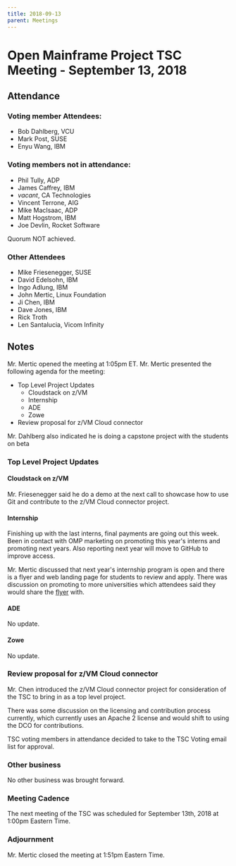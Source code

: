 ```yaml
---
title: 2018-09-13
parent: Meetings
---
```

# Open Mainframe Project TSC Meeting - September 13, 2018

## Attendance

### Voting member Attendees:

* Bob Dahlberg, VCU
* Mark Post, SUSE
* Enyu Wang, IBM

### Voting members not in attendance:

* Phil Tully, ADP
* James Caffrey, IBM
* *vacant*, CA Technologies
* Vincent Terrone, AIG
* Mike MacIsaac, ADP
* Matt Hogstrom, IBM
* Joe Devlin, Rocket Software

Quorum NOT achieved.

### Other Attendees

* Mike Friesenegger, SUSE
* David Edelsohn, IBM
* Ingo Adlung, IBM
* John Mertic, Linux Foundation
* Ji Chen, IBM
* Dave Jones, IBM
* Rick Troth
* Len Santalucia, Vicom Infinity

## Notes

Mr. Mertic opened the meeting at 1:05pm ET. Mr. Mertic presented the following agenda for the meeting:

* Top Level Project Updates
  * Cloudstack on z/VM
  * Internship
  * ADE
  * Zowe
* Review proposal for z/VM Cloud connector

Mr. Dahlberg also indicated he is doing a capstone project with the students on beta

### Top Level Project Updates

#### Cloudstack on z/VM

Mr. Friesenegger said he do a demo at the next call to showcase how to use Git and contribute to the z/VM Cloud connector project.

#### Internship

Finishing up with the last interns, final payments are going out this week. Been in contact with OMP marketing on promoting this year's interns and promoting next years. Also reporting next year will move to GitHub to improve access.

Mr. Mertic discussed that next year's internship program is open and there is a flyer and web landing page for students to review and apply. There was discussion on promoting to more universities which attendees said they would share the [flyer](https://github.com/openmainframeproject/tsc/tree/master/projects/internship/OMP_2019_Intern_flyer_v3.pdf) with.

#### ADE

No update.

#### Zowe

No update.

### Review proposal for z/VM Cloud connector

Mr. Chen introduced the z/VM Cloud connector project for consideration of the TSC to bring in as a top level project.

There was some discussion on the licensing and contribution process currently, which currently uses an Apache 2 license and would shift to using the DCO for contributions.

TSC voting members in attendance decided to take to the TSC Voting email list for approval.

### Other business

No other business was brought forward.

### Meeting Cadence

The next meeting of the TSC was scheduled for September 13th, 2018 at 1:00pm Eastern Time.

### Adjournment

Mr. Mertic closed the meeting at 1:51pm Eastern Time.
